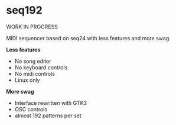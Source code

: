 # seq192

WORK IN PROGRESS

MIDI sequencer based on seq24 with less features and more swag.

**Less features**
- No song editor
- No keyboard controls  
- No midi controls
- Linux only

**More swag**
- Interface rewritten with GTK3
- OSC controls
- almost 192 patterns per set

